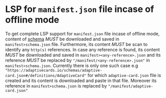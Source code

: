 # LSP for `manifest.json` file incase of offline mode

To get complete LSP support for `manifest.json` file incase of offline mode, content of [schema](https://raw.githubusercontent.com/SAP/ui5-manifest/master/schema.json) _MUST_ be downloaded and saved in `manifest>schema.json` file. Furthermore, its content _MUST_ be scan to identify any `http(s)` references. In case any reference is found, its content _MUST_ be downloaded and saved in `manifest><any-reference>.json` and its reference _MUST_ be replaced by `"/manifest/<any-reference>.json"` in `manifest>schema.json`. Currently there is only one such case e.g `"https://adaptivecards.io/schemas/adaptive-card.json#/definitions/AdaptiveCard"` for which `adaptive-card.json` file is created and its content is downloaded and paste in that file. Moreover its reference in `manifest>schema.json` is replaced by `"/manifest/adaptive-card.json"`
